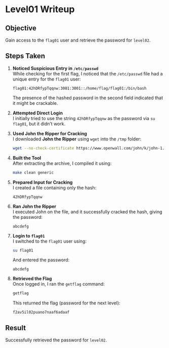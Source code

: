 # Level01 Writeup

## Objective
Gain access to the `flag01` user and retrieve the password for `level02`.

## Steps Taken

1. **Noticed Suspicious Entry in `/etc/passwd`**  
   While checking for the first flag, I noticed that the `/etc/passwd` file had a unique entry for the `flag01` user:
   ```
   flag01:42hDRfypTqqnw:3001:3001::/home/flag/flag01:/bin/bash
   ```
   The presence of the hashed password in the second field indicated that it might be crackable.

2. **Attempted Direct Login**  
   I initially tried to use the string `42hDRfypTqqnw` as the password via `su flag01`, but it didn’t work.

3. **Used John the Ripper for Cracking**  
   I downloaded **John the Ripper** using `wget` into the `/tmp` folder:
   ```bash
   wget --no-check-certificate https://www.openwall.com/john/k/john-1.9.0.tar.xz
   ```

4. **Built the Tool**  
   After extracting the archive, I compiled it using:
   ```bash
   make clean generic
   ```

5. **Prepared Input for Cracking**  
   I created a file containing only the hash:
   ```
   42hDRfypTqqnw
   ```

6. **Ran John the Ripper**  
   I executed John on the file, and it successfully cracked the hash, giving the password:
   ```
   abcdefg
   ```

7. **Login to `flag01`**  
   I switched to the `flag01` user using:
   ```bash
   su flag01
   ```
   And entered the password:
   ```
   abcdefg
   ```

8. **Retrieved the Flag**  
   Once logged in, I ran the `getflag` command:
   ```bash
   getflag
   ```
   This returned the flag (password for the next level):
   ```
   f2av5il02puano7naaf6adaaf
   ```

## Result
Successfully retrieved the password for `level02`.
